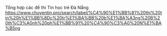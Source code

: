 Tổng hợp các đề thi Tin học trẻ Đà Nẵng
https://www.chuyentin.pro/search/label/%C4%90%E1%BB%81%20thi%20tin%20h%E1%BB%8Dc%20tr%E1%BA%BB%20b%E1%BA%A3ng%20B%20th%C3%A0nh%20ph%E1%BB%91%20%C4%90%C3%A0%20N%E1%BA%B5ng
